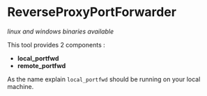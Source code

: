 # ReverseProxyPortForwarder

*linux and windows binaries available*

This tool provides 2 components :
- **local_portfwd**
- **remote_portfwd**

As the name explain `local_portfwd` should be running on your local machine.  

